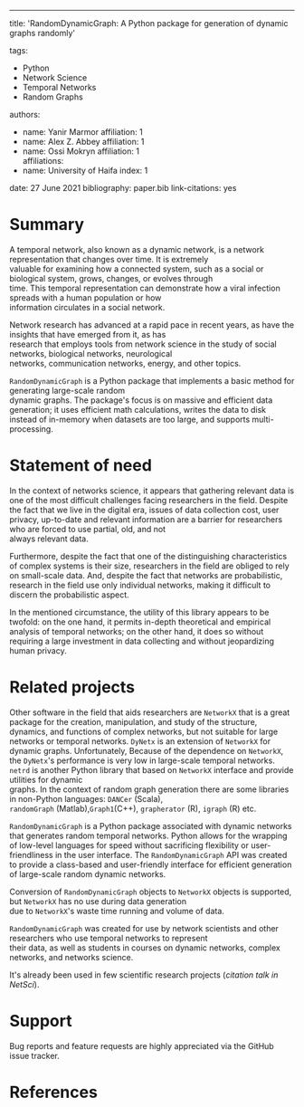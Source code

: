 ---  
title: 'RandomDynamicGraph: A Python package for generation of dynamic graphs randomly'

tags:

- Python
- Network Science
- Temporal Networks
- Random Graphs

authors:

- name: Yanir Marmor affiliation: 1
- name: Alex Z. Abbey affiliation: 1
- name: Ossi Mokryn affiliation: 1  
  affiliations:
- name: University of Haifa index: 1

date: 27 June 2021 bibliography: paper.bib link-citations: yes

# Summary

A temporal network, also known as a dynamic network, is a network representation that changes over time. It is
extremely  
valuable for examining how a connected system, such as a social or biological system, grows, changes, or evolves
through  
time. This temporal representation can demonstrate how a viral infection spreads with a human population or how  
information circulates in a social network.

Network research has advanced at a rapid pace in recent years, as have the insights that have emerged from it, as has  
research that employs tools from network science in the study of social networks, biological networks, neurological  
networks, communication networks, energy, and other topics.

`RandomDynamicGraph` is a Python package that implements a basic method for generating large-scale random  
dynamic graphs. The package's focus is on massive and efficient data generation; it uses efficient math calculations,
writes the data to disk  
instead of in-memory when datasets are too large, and supports multi-processing.

# Statement of need

In the context of networks science, it appears that gathering relevant data is one of the most difficult challenges
facing researchers in the field. Despite the fact that we live in the digital era, issues of data collection cost, user
privacy, up-to-date and relevant information are a barrier for researchers who are forced to use partial, old, and not  
always relevant data.

Furthermore, despite the fact that one of the distinguishing characteristics of complex systems is their size,
researchers in the field are obliged to rely on small-scale data. And, despite the fact that networks are probabilistic,
research in the field use only individual networks, making it difficult to discern the probabilistic aspect.

In the mentioned circumstance, the utility of this library appears to be twofold: on the one hand, it permits in-depth
theoretical and empirical analysis of temporal networks; on the other hand, it does so without requiring a large
investment in data collecting and without jeopardizing human privacy.

# Related projects

Other software in the field that aids researchers are `NetworkX`  that is a great package for the creation,
manipulation, and study of the structure, dynamics, and functions of complex networks, but not suitable for large
networks or temporal networks. `DyNetx` is an extension of `NetworkX` for dynamic graphs. Unfortunately, Because of the
dependence on `NetworkX`, the `DyNetx`'s performance is very low in large-scale temporal networks. `netrd` is another
Python library that based on `NetworkX` interface and provide utilities for dynamic  
graphs. In the context of random graph generation there are some libraries in non-Python languages: `DANCer` (Scala),  
`randomGraph` (Matlab),`Graph1`(C++), `grapherator` (R), `igraph` (R) etc.

`RandomDynamicGraph` is a Python package associated with dynamic networks that generates random temporal networks.
Python allows for the wrapping of low-level languages for speed without sacrificing flexibility or user-friendliness in
the user interface. The `RandomDynamicGraph` API was created to provide a class-based and user-friendly interface for
efficient generation of large-scale random dynamic networks.

Conversion of `RandomDynamicGraph` objects to `NetworkX` objects is supported, but `NetworkX` has no use during data
generation  
due to `NetworkX`'s waste time running and volume of data.

`RandomDynamicGraph` was created for use by network scientists and other researchers who use temporal networks to
represent  
their data, as well as students in courses on dynamic networks, complex networks, and networks science.

It's already been used in few scientific research projects (*citation talk in NetSci*).

# Support

Bug reports and feature requests are highly appreciated via the GitHub issue tracker.

# References